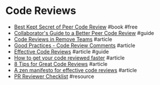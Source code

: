 # Code Reviews

- [Best Kept Secret of Peer Code Review](http://smartbear.com/SmartBear/media/pdfs/best-kept-secrets-of-peer-code-review.pdf) #book #free
- [Collaborator's Guide to a Better Peer Code Review](https://smartbear.com/learn/code-review/guide-to-code-review-process/) #guide
- [Code Reviews in Remove Teams](https://www.seanh.cc/posts/code-review) #article
- [Good Practices - Code Review Comments](https://dev.to/gabeguz/good-practices---code-review-comments-455) #article
- [Effective Code Reviews](https://engineering.linecorp.com/en/blog/effective-code-review) #article #guide
- [How to get your code reviewed faster](https://blog.sapegin.me/all/faster-code-reviews) #article
- [8 Tips for Great Code Reviews](https://kellysutton.com/2018/10/08/8-tips-for-great-code-reviews.html) #article
- [A zen manifesto for effective code reviews](https://www.freecodecamp.org/news/a-zen-manifesto-for-effective-code-reviews-e30b5c95204a) #article
- [PR Reviewer Checklist](https://devchecklists.com/pr-reviewer-checklist) #resource